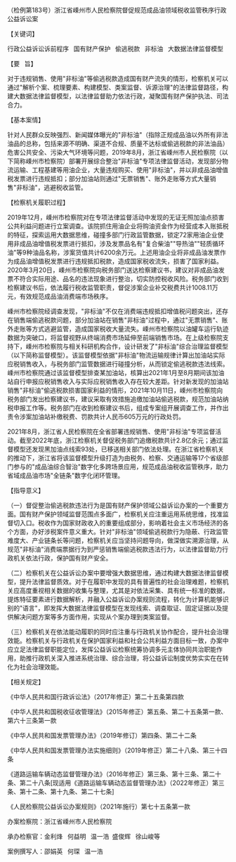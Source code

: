 ### 
（检例第183号）浙江省嵊州市人民检察院督促规范成品油领域税收监管秩序行政公益诉讼案


【关键词】

行政公益诉讼诉前程序  国有财产保护  偷逃税款  非标油  大数据法律监督模型

【要  旨】

对于违规销售、使用"非标油"等偷逃税款造成国有财产流失的情形，检察机关可以通过"解析个案、梳理要素、构建模型、类案监督、诉源治理"的法律监督路径，构建大数据法律监督模型，以法律监督助力依法行政，凝聚国有财产保护执法、司法合力。

【基本案情】

针对人民群众反映强烈、新闻媒体曝光的"非标油"（指除正规成品油以外所有非法油品的总称，包括来源不明确、渠道不合规、质量不达标或偷逃税款的非法油品）危害公共安全、污染大气环境等问题，2019年8月，浙江省嵊州市人民检察院（以下简称嵊州市检察院）部署开展综合整治"非标油"专项法律监督活动，发现部分物流运输、工程基建等用油企业，大量违规购买、使用"非标油"，并以非成品油增值税发票进行违规抵扣；部分加油站则通过"无票销售"、账外走账等方式大量销售"非标油"，逃避税收监管。

【检察机关履职过程】

2019年12月，嵊州市检察院对在专项法律监督活动中发现的无证无照加油点损害公共利益问题进行立案调查。该院抓住用油企业将购油资金作为经营成本入账抵税的特征，探索运用大数据思维，碰撞多部门行政监管数据，锁定72家用油企业使用非成品油增值税发票进行抵扣，涉及发票品名有"复合柴油""导热油""轻质循环油"等9种油品名称，涉案货值共计6200余万元。上述用油企业将非成品油发票作为成品油增值税发票进行违规抵扣税款，造成国家税收流失，损害了国家利益。2020年3月20日，嵊州市检察院向税务部门送达检察建议书，建议对非成品油发票不符合实际用途、品名的违法现象进行整治，切实防控税收风险。税务部门收到检察建议书后，依法履行税收监管职责，督促涉案企业补交税费共计1008.11万元，有效规范成品油消费端市场秩序。

嵊州市检察院经调查发现，"非标油"不仅在消费端违规抵扣增值税问题突出，还存在销售端偷逃税款问题，部分加油站在销售"非标油"过程中，通过"无票销售"、账外走账等方式逃避监管，造成国家税收大量流失。嵊州市检察院以油罐车运行轨迹数据为突破口，将监督视野从终端消费市场延伸至前端销售市场。在上级检察院支持下，嵊州市检察院与相关科研机构合作，设计研发了"非标油"综合治理监督模型（以下简称监督模型）。该监督模型依据"非标油"物流运输规律计算出加油站实际应税销售收入，与税务部门监管数据进行碰撞分析，从而锁定偷逃税款违法线索。嵊州市检察院通过该监督模型排查某加油站，核算出2021年1月至8月期间该加油站自行申报应税销售收入与实际应税销售收入存在较大差距。针对新发现的加油站销售"非标油"偷逃税款损害国家利益的情形，2021年10月11日，嵊州市检察院向税务部门发出检察建议书，建议采取有效措施追缴加油站偷逃税款，规范加油站纳税申报工作等。税务部门在收到检察建议书后，组成专案组开展调查工作，并作出责令涉案加油站补缴税费、罚款共计人民币605万元的行政处罚。

2021年8月，浙江省人民检察院在全省部署违规销售、使用"非标油"专项监督活动。截至2022年底，浙江检察机关督促税务部门追缴税款共计2.8亿余元；通过监督模型还发现黑加油点线索93处，已移送相关部门依法处理。在浙江省检察机关的推动下，浙江省将该监督模型升级打造为由税务、检察、交通运输等17个省级部门参与的"成品油综合智治"数字化多跨场景应用，规范成品油税收监管秩序，助力省域成品油市场"全链条"数字化闭环管理。

【指导意义】

（一）督促整治偷逃税款违法行为是国有财产保护领域公益诉讼办案的一个重要方面。国有财产保护领域监督范围点多面广，检察机关应注重运用系统思维，找准监督切入口。税收作为国家财政收入的重要组成部分，影响着社会主义市场经济的各个方面，办好涉税案件意义重大。针对"非标油"领域偷逃税款行为隐蔽、行政监管难度大、产业链条长等问题，检察机关应当坚持问题导向，做深做实溯源治理，从规范"非标油"消费端票据行为到严惩销售端偷逃税款违法行为，以法律监督助力行政机关依法行政，保护国有财产安全。

（二）检察机关在公益诉讼办案中要增强大数据思维，通过构建大数据法律监督模型，提升法律监督质效。对于在履职中发现的具有普遍性的社会治理难题，检察机关应高度重视相关数据的收集与整理，尤其是对依法采集、具有统一标准的数据，提炼特征要素进行数据解析，并融入公益诉讼办案规则流程，转化为计算机能够识别的"语言"，即发挥大数据法律监督模型在发现线索、调查取证、固定证据以及提供解决问题方案等多方面作用，实现从个案办理到类案监督。

（三）检察机关在依法能动履职的同时应注重与行政机关协作配合，提升社会治理效能。检察机关与行政机关在保护国家利益和社会公共利益方面目标一致，办案中应立足法律监督职能定位，发挥公益诉讼检察统筹协调多元主体协同共治职能作用，助推行政机关深入推进系统治理、综合治理，将公益诉讼制度优势实实在在转化为社会治理效能。

【相关规定】

《中华人民共和国行政诉讼法》（2017年修正）第二十五条第四款

《中华人民共和国税收征收管理法》（2015年修正）第五条、第二十五条第一款、第六十三条第一款

《中华人民共和国发票管理办法》（2019年修订）第四条、第二十二条

《中华人民共和国发票管理办法实施细则》（2019年修正）第二十八条、第三十四条

《道路运输车辆动态监督管理办法》（2016年修正）第三条、第十三条、第二十条、第二十八条\[现适用《道路运输车辆动态监督管理办法》（2022年修正）第三条、第十二条、第十九条、第二十七条\]

《人民检察院公益诉讼办案规则》（2021年施行）第七十五条第一款

办案检察院：浙江省嵊州市人民检察院

承办检察官：金利烽  何益明  温一浩 盛俊辉  徐山峻等

案例撰写人：邵娟英  何琛  温一浩
